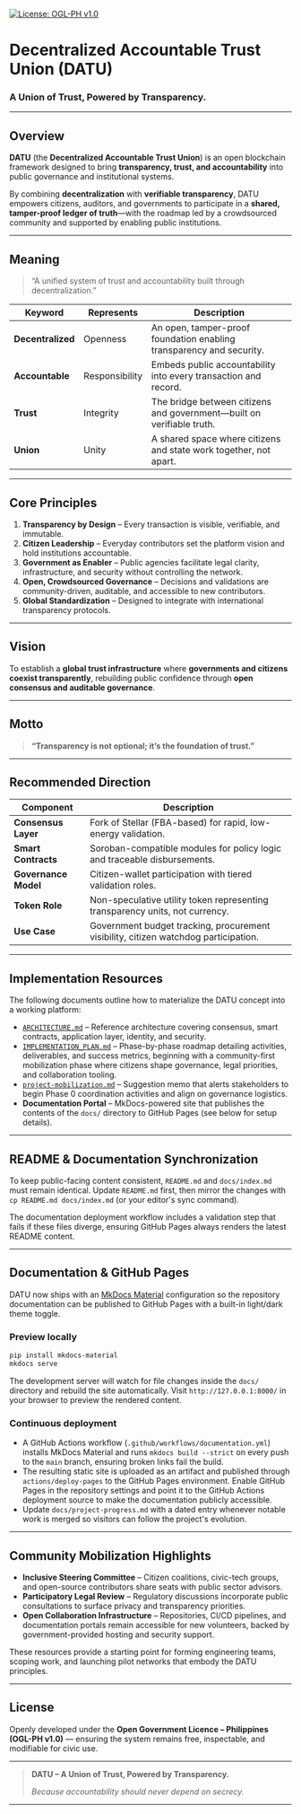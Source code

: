 [![License: OGL-PH v1.0](https://img.shields.io/badge/License-OGL--PH%20v1.0-brightgreen.svg)](https://datuph.org/licence/ogl-ph-v1)
# Decentralized Accountable Trust Union (DATU)

### A Union of Trust, Powered by Transparency.

---

## Overview

**DATU** (the **Decentralized Accountable Trust Union**) is an open blockchain framework designed to bring **transparency, trust, and accountability** into public governance and institutional systems.

By combining **decentralization** with **verifiable transparency**, DATU empowers citizens, auditors, and governments to participate in a **shared, tamper-proof ledger of truth**—with the roadmap led by a crowdsourced community and supported by enabling public institutions.

---

## Meaning

> “A unified system of trust and accountability built through decentralization.”

| Keyword | Represents | Description |
|----------|-------------|--------------|
| **Decentralized** | Openness | An open, tamper-proof foundation enabling transparency and security. |
| **Accountable** | Responsibility | Embeds public accountability into every transaction and record. |
| **Trust** | Integrity | The bridge between citizens and government—built on verifiable truth. |
| **Union** | Unity | A shared space where citizens and state work together, not apart. |

---

## Core Principles

1. **Transparency by Design** – Every transaction is visible, verifiable, and immutable.
2. **Citizen Leadership** – Everyday contributors set the platform vision and hold institutions accountable.
3. **Government as Enabler** – Public agencies facilitate legal clarity, infrastructure, and security without controlling the network.
4. **Open, Crowdsourced Governance** – Decisions and validations are community-driven, auditable, and accessible to new contributors.
5. **Global Standardization** – Designed to integrate with international transparency protocols.

---

## Vision

To establish a **global trust infrastructure** where **governments and citizens coexist transparently**, rebuilding public confidence through **open consensus and auditable governance**.

---

## Motto

> **“Transparency is not optional; it’s the foundation of trust.”**

---

## Recommended Direction

| Component | Description |
|------------|--------------|
| **Consensus Layer** | Fork of Stellar (FBA-based) for rapid, low-energy validation. |
| **Smart Contracts** | Soroban-compatible modules for policy logic and traceable disbursements. |
| **Governance Model** | Citizen-wallet participation with tiered validation roles. |
| **Token Role** | Non-speculative utility token representing transparency units, not currency. |
| **Use Case** | Government budget tracking, procurement visibility, citizen watchdog participation. |

---

## Implementation Resources

The following documents outline how to materialize the DATU concept into a working platform:

* [`ARCHITECTURE.md`](./ARCHITECTURE.md) – Reference architecture covering consensus, smart contracts, application layer, identity, and security.
* [`IMPLEMENTATION_PLAN.md`](./IMPLEMENTATION_PLAN.md) – Phase-by-phase roadmap detailing activities, deliverables, and success metrics, beginning with a community-first mobilization phase where citizens shape governance, legal priorities, and collaboration tooling.
* [`project-mobilization.md`](./project-mobilization.md) – Suggestion memo that alerts stakeholders to begin Phase 0 coordination activities and align on governance logistics.
* **Documentation Portal** – MkDocs-powered site that publishes the contents of the `docs/` directory to GitHub Pages (see below for setup details).

---

## README & Documentation Synchronization

To keep public-facing content consistent, `README.md` and `docs/index.md` must remain identical. Update `README.md` first, then mirror the changes with `cp README.md docs/index.md` (or your editor's sync command).

The documentation deployment workflow includes a validation step that fails if these files diverge, ensuring GitHub Pages always renders the latest README content.

---

## Documentation & GitHub Pages

DATU now ships with an [MkDocs Material](https://squidfunk.github.io/mkdocs-material/) configuration so the repository documentation can be published to GitHub Pages with a built-in light/dark theme toggle.

### Preview locally

```bash
pip install mkdocs-material
mkdocs serve
```

The development server will watch for file changes inside the `docs/` directory and rebuild the site automatically. Visit `http://127.0.0.1:8000/` in your browser to preview the rendered content.

### Continuous deployment

* A GitHub Actions workflow (`.github/workflows/documentation.yml`) installs MkDocs Material and runs `mkdocs build --strict` on every push to the `main` branch, ensuring broken links fail the build.
* The resulting static site is uploaded as an artifact and published through `actions/deploy-pages` to the GitHub Pages environment. Enable GitHub Pages in the repository settings and point it to the GitHub Actions deployment source to make the documentation publicly accessible.
* Update `docs/project-progress.md` with a dated entry whenever notable work is merged so visitors can follow the project's evolution.

---

## Community Mobilization Highlights

* **Inclusive Steering Committee** – Citizen coalitions, civic-tech groups, and open-source contributors share seats with public sector advisors.
* **Participatory Legal Review** – Regulatory discussions incorporate public consultations to surface privacy and transparency priorities.
* **Open Collaboration Infrastructure** – Repositories, CI/CD pipelines, and documentation portals remain accessible for new volunteers, backed by government-provided hosting and security support.

These resources provide a starting point for forming engineering teams, scoping work, and launching pilot networks that embody the DATU principles.

---

## License

Openly developed under the **Open Government Licence – Philippines (OGL-PH v1.0)** — ensuring the system remains free, inspectable, and modifiable for civic use.

---

> **DATU – A Union of Trust, Powered by Transparency.**
>
> *Because accountability should never depend on secrecy.*

---
